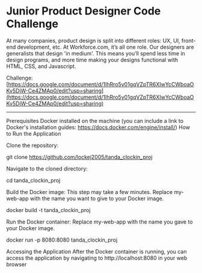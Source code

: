 # Junior Product Designer Code Challenge

At many companies, product design is split into different roles: UX, UI, front-end development, etc. At Workforce.com, it’s all one role. Our designers are generalists that design 'in medium'. This means you’ll spend less time in design programs, and more time making your designs functional with HTML, CSS, and Javascript.

Challenge: [https://docs.google.com/document/d/1IhRro5y01gqVZpTR6XIwYcCWboaOKv5DjW-Ce4ZMAp0/edit?usp=sharing](https://docs.google.com/document/d/1IhRro5y01gqVZpTR6XIwYcCWboaOKv5DjW-Ce4ZMAp0/edit?usp=sharing)

-----

Prerequisites
Docker installed on the machine (you can include a link to Docker's installation guides: https://docs.docker.com/engine/install/)
How to Run the Application

Clone the repository:

git clone https://github.com/lockej2005/tanda_clockin_proj

Navigate to the cloned directory:

cd tanda_clockin_proj

Build the Docker image: This step may take a few minutes. Replace my-web-app with the name you want to give to your Docker image.

docker build -t tanda_clockin_proj 

Run the Docker container: Replace my-web-app with the name you gave to your Docker image.

docker run -p 8080:8080 tanda_clockin_proj

Accessing the Application
After the Docker container is running, you can access the application by navigating to http://localhost:8080 in your web browser